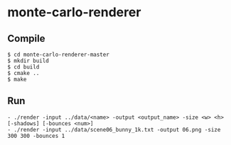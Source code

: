 # monte-carlo-renderer

## Compile
```
$ cd monte-carlo-renderer-master
$ mkdir build
$ cd build
$ cmake ..
$ make
```

## Run
```
- ./render -input ../data/<name> -output <output_name> -size <w> <h> [-shadows] [-bounces <num>] 
- ./render -input ../data/scene06_bunny_1k.txt -output 06.png -size 300 300 -bounces 1
```
